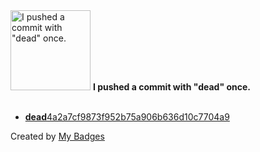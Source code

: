 <img src="https://my-badges.github.io/my-badges/dead-commit.png" alt="I pushed a commit with &quot;dead&quot; once." title="I pushed a commit with &quot;dead&quot; once." width="128">
<strong>I pushed a commit with &quot;dead&quot; once.</strong>
<br><br>

- <a href="https://github.com/andypiper/andypiper/commit/dead4a2a7cf9873f952b75a906b636d10c7704a9"><strong>dead</strong>4a2a7cf9873f952b75a906b636d10c7704a9</a>


Created by <a href="https://github.com/my-badges/my-badges">My Badges</a>